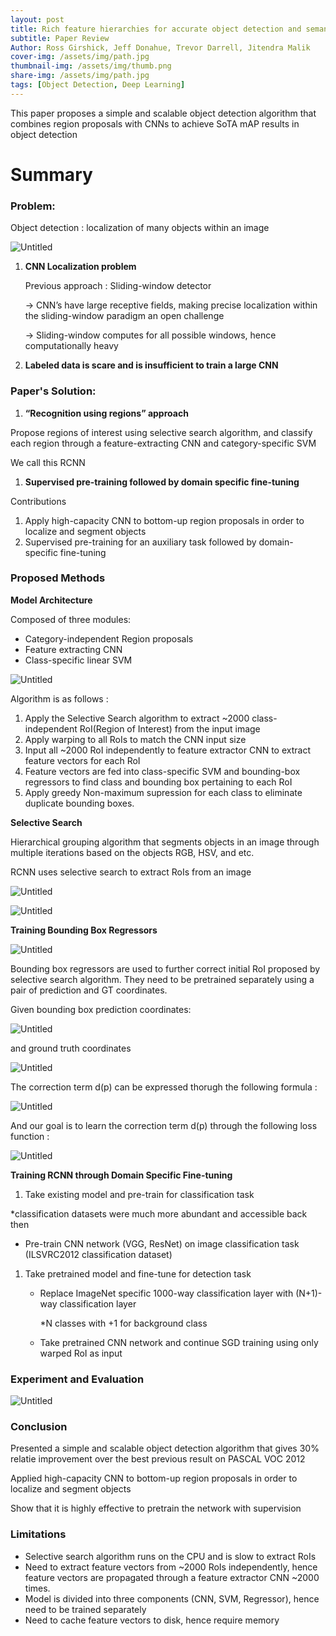 ```yaml
---
layout: post
title: Rich feature hierarchies for accurate object detection and semantic segmentation
subtitle: Paper Review
Author: Ross Girshick, Jeff Donahue, Trevor Darrell, Jitendra Malik
cover-img: /assets/img/path.jpg
thumbnail-img: /assets/img/thumb.png
share-img: /assets/img/path.jpg
tags: [Object Detection, Deep Learning]
---
```


This paper proposes a simple and scalable object detection algorithm that combines region proposals with CNNs to achieve SoTA mAP results in object detection

# Summary

### Problem:

Object detection : localization of many objects within an image

![Untitled](2021-01-25-RCNN/Untitled.png)

1. **CNN Localization problem**
    
    Previous approach : Sliding-window detector
    
    → CNN’s have large receptive fields, making precise localization within the sliding-window paradigm an open challenge
    
    → Sliding-window computes for all possible windows, hence computationally heavy
    
2. **Labeled data is scare and is insufficient to train a large CNN**

### Paper's **Solution:**

1. **“Recognition using regions” approach**

Propose regions of interest using selective search algorithm, and classify each region through a feature-extracting CNN and category-specific SVM

We call this RCNN

1. **Supervised pre-training followed by domain specific fine-tuning**

Contributions

1. Apply high-capacity CNN to bottom-up region proposals in order to localize and segment objects
2. Supervised pre-training for an auxiliary task followed by domain-specific fine-tuning

### Proposed Methods

**Model Architecture**

Composed of three modules:

- Category-independent Region proposals
- Feature extracting CNN
- Class-specific linear SVM

![Untitled](2021-01-25-RCNN/Untitled1.png)

Algorithm is as follows :

1. Apply the Selective Search algorithm to extract ~2000 class-independent RoI(Region of Interest) from the input image
2. Apply warping to all RoIs to match the CNN input size
3. Input all ~2000 RoI independently to feature extractor CNN to extract feature vectors for each RoI
4. Feature vectors are fed into class-specific SVM and bounding-box regressors to find class and bounding box pertaining to each RoI
5. Apply greedy Non-maximum supression for each class to eliminate duplicate bounding boxes.

**Selective Search**

Hierarchical grouping algorithm that segments objects in an image through multiple iterations based on the objects RGB, HSV, and etc. 

RCNN uses selective search to extract RoIs from an image

![Untitled](2021-01-25-RCNN/Untitled2.png)

![Untitled](2021-01-25-RCNN/Untitled3.png)

**Training Bounding Box Regressors**

![Untitled](2021-01-25-RCNN/Untitled4.png)

Bounding box regressors are used to further correct initial RoI proposed by selective search algorithm. They need to be pretrained separately using a pair of prediction and GT coordinates.

Given bounding box prediction coordinates:

![Untitled](2021-01-25-RCNN/Untitled5.png)

and ground truth coordinates

![Untitled](2021-01-25-RCNN/Untitled6.png)

The correction term d(p) can be expressed thorugh the following formula : 

![Untitled](2021-01-25-RCNN/Untitled7.png)

And our goal is to learn the correction term d(p) through the following loss function :

![Untitled](2021-01-25-RCNN/Untitled8.png)

**Training RCNN through Domain Specific Fine-tuning** 

1. Take existing model and pre-train for classification task

*classification datasets were much more abundant and accessible back then

- Pre-train CNN network (VGG, ResNet) on image classification task (ILSVRC2012 classification dataset)
1. Take pretrained model and fine-tune for detection task
    - Replace ImageNet specific 1000-way classification layer with (N+1)-way classification layer
        
        *N classes with +1 for background class
        
    - Take pretrained CNN network and continue SGD training using only warped RoI as input

### Experiment and Evaluation

![Untitled](2021-01-25-RCNN/Untitled9.png)

### Conclusion

Presented a simple and scalable object detection algorithm that gives 30% relatie improvement over the best previous result on PASCAL VOC 2012

Applied high-capacity  CNN to bottom-up region proposals in order to localize and segment objects

Show that it is highly effective to pretrain the network with supervision

### Limitations

- Selective search algorithm runs on the CPU and is slow to extract RoIs
- Need to extract feature vectors from ~2000 RoIs independently, hence feature vectors are propagated through a feature extractor CNN ~2000 times.
- Model is divided into three components (CNN, SVM, Regressor), hence need to be trained separately
- Need to cache feature vectors to disk, hence require memory
